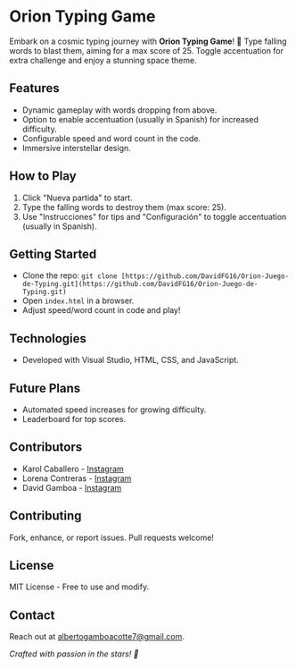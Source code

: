 # Orion Typing Game

Embark on a cosmic typing journey with **Orion Typing Game**! 🚀 Type falling words to blast them, aiming for a max score of 25. Toggle accentuation for extra challenge and enjoy a stunning space theme.

## Features

- Dynamic gameplay with words dropping from above.
- Option to enable accentuation (usually in Spanish) for increased difficulty.
- Configurable speed and word count in the code.
- Immersive interstellar design.

## How to Play

1. Click "Nueva partida" to start.
2. Type the falling words to destroy them (max score: 25).
3. Use "Instrucciones" for tips and "Configuración" to toggle accentuation (usually in Spanish).

## Getting Started

- Clone the repo: `git clone [https://github.com/DavidFG16/Orion-Juego-de-Typing.git](https://github.com/DavidFG16/Orion-Juego-de-Typing.git)`
- Open `index.html` in a browser.
- Adjust speed/word count in code and play!

## Technologies

- Developed with Visual Studio, HTML, CSS, and JavaScript.

## Future Plans

- Automated speed increases for growing difficulty.
- Leaderboard for top scores.

## Contributors

- Karol Caballero - [Instagram](https://www.instagram.com/dayanna_c04/)
- Lorena Contreras - [Instagram](https://www.instagram.com/lorenm_ipsum/)
- David Gamboa - [Instagram](https://www.instagram.com/davidfgamboa/)

## Contributing

Fork, enhance, or report issues. Pull requests welcome!

## License

MIT License - Free to use and modify.

## Contact

Reach out at [albertogamboacotte7@gmail.com](mailto:albertogamboacotte7@gmail.com).

*Crafted with passion in the stars! 🌌*
